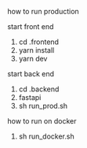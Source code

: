 how to run production

start front end

1. cd .frontend
2. yarn install
3. yarn dev

start back end

1. cd .backend
2. fastapi
3. sh run_prod.sh

how to run on docker

1. sh run_docker.sh
